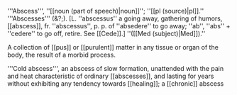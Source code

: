 '''Abscess''', ''[[noun (part of speech)|noun]]''; ''[[pl (source)|pl]].'' '''Abscesses''' (&?;). [L. ''abscessus'' a going away, gathering of humors, [[abscess]], fr. ''abscessus'', p. p. of ''absedere'' to go away; ''ab'', ''abs'' + ''cedere'' to go off, retire. See [[Cede]].] ''([[Med (subject)|Med]]).''

A collection of [[pus]] or [[purulent]] matter in any tissue or organ of the body, the result of a morbid process.

'''Cold abscess''', an abscess of slow formation, unattended with the pain and heat characteristic of ordinary [[abscesses]], and lasting for years without exhibiting any tendency towards [[healing]]; a [[chronic]] abscess
